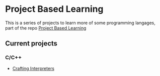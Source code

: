 # Project Based Learning

This is a series of projects to learn more of some programming langages, part of the repo [Project Based Learning](https://github.com/practical-tutorials/project-based-learning)

## Current projects

### C/C++

* [Crafting Interpreters](c_cpp/crafting_interpreters/README.md)
